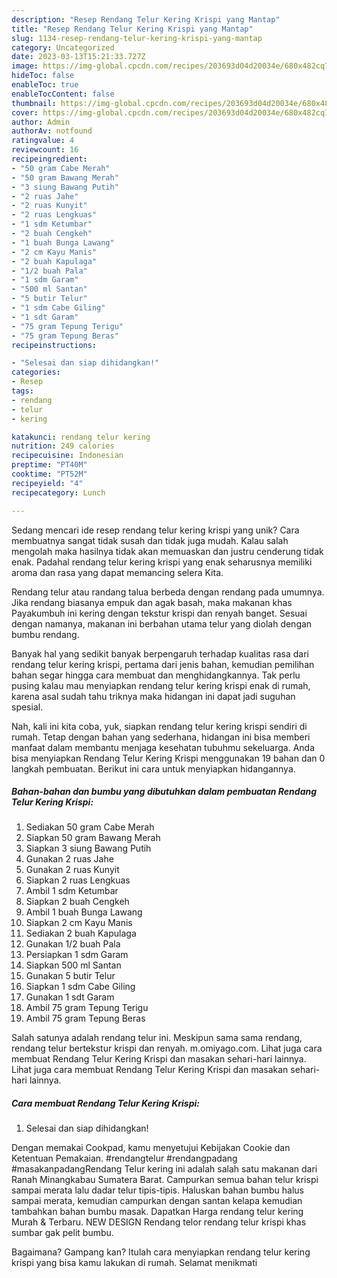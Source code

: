 ```yaml
---
description: "Resep Rendang Telur Kering Krispi yang Mantap"
title: "Resep Rendang Telur Kering Krispi yang Mantap"
slug: 1134-resep-rendang-telur-kering-krispi-yang-mantap
category: Uncategorized
date: 2023-03-13T15:21:33.727Z
image: https://img-global.cpcdn.com/recipes/203693d04d20034e/680x482cq70/rendang-telur-kering-krispi-foto-resep-utama.jpg
hideToc: false
enableToc: true
enableTocContent: false
thumbnail: https://img-global.cpcdn.com/recipes/203693d04d20034e/680x482cq70/rendang-telur-kering-krispi-foto-resep-utama.jpg
cover: https://img-global.cpcdn.com/recipes/203693d04d20034e/680x482cq70/rendang-telur-kering-krispi-foto-resep-utama.jpg
author: Admin
authorAv: notfound
ratingvalue: 4
reviewcount: 16
recipeingredient:
- "50 gram Cabe Merah"
- "50 gram Bawang Merah"
- "3 siung Bawang Putih"
- "2 ruas Jahe"
- "2 ruas Kunyit"
- "2 ruas Lengkuas"
- "1 sdm Ketumbar"
- "2 buah Cengkeh"
- "1 buah Bunga Lawang"
- "2 cm Kayu Manis"
- "2 buah Kapulaga"
- "1/2 buah Pala"
- "1 sdm Garam"
- "500 ml Santan"
- "5 butir Telur"
- "1 sdm Cabe Giling"
- "1 sdt Garam"
- "75 gram Tepung Terigu"
- "75 gram Tepung Beras"
recipeinstructions:

- "Selesai dan siap dihidangkan!"
categories:
- Resep
tags:
- rendang
- telur
- kering

katakunci: rendang telur kering 
nutrition: 249 calories
recipecuisine: Indonesian
preptime: "PT40M"
cooktime: "PT52M"
recipeyield: "4"
recipecategory: Lunch

---
```





Sedang mencari ide resep rendang telur kering krispi yang unik? Cara membuatnya sangat tidak susah dan tidak juga mudah. Kalau salah mengolah maka hasilnya tidak akan memuaskan dan justru cenderung tidak enak. Padahal rendang telur kering krispi yang enak seharusnya memiliki aroma dan rasa yang dapat memancing selera Kita.





Rendang telur atau randang talua berbeda dengan rendang pada umumnya. Jika rendang biasanya empuk dan agak basah, maka makanan khas Payakumbuh ini kering dengan tekstur krispi dan renyah banget. Sesuai dengan namanya, makanan ini berbahan utama telur yang diolah dengan bumbu rendang.

Banyak hal yang sedikit banyak berpengaruh terhadap kualitas rasa dari rendang telur kering krispi, pertama dari jenis bahan, kemudian pemilihan bahan segar hingga cara membuat dan menghidangkannya. Tak perlu pusing kalau mau menyiapkan rendang telur kering krispi enak di rumah, karena asal sudah tahu triknya maka hidangan ini dapat jadi suguhan spesial.






Nah, kali ini kita coba, yuk, siapkan rendang telur kering krispi sendiri di rumah. Tetap dengan bahan yang sederhana, hidangan ini bisa memberi manfaat dalam membantu menjaga kesehatan tubuhmu sekeluarga. Anda bisa menyiapkan Rendang Telur Kering Krispi menggunakan 19 bahan dan 0 langkah pembuatan. Berikut ini cara untuk menyiapkan hidangannya.

<!--inarticleads1-->

##### Bahan-bahan dan bumbu yang dibutuhkan dalam pembuatan Rendang Telur Kering Krispi:

1. Sediakan 50 gram Cabe Merah
1. Siapkan 50 gram Bawang Merah
1. Siapkan 3 siung Bawang Putih
1. Gunakan 2 ruas Jahe
1. Gunakan 2 ruas Kunyit
1. Siapkan 2 ruas Lengkuas
1. Ambil 1 sdm Ketumbar
1. Siapkan 2 buah Cengkeh
1. Ambil 1 buah Bunga Lawang
1. Siapkan 2 cm Kayu Manis
1. Sediakan 2 buah Kapulaga
1. Gunakan 1/2 buah Pala
1. Persiapkan 1 sdm Garam
1. Siapkan 500 ml Santan
1. Gunakan 5 butir Telur
1. Siapkan 1 sdm Cabe Giling
1. Gunakan 1 sdt Garam
1. Ambil 75 gram Tepung Terigu
1. Ambil 75 gram Tepung Beras


Salah satunya adalah rendang telur ini. Meskipun sama sama rendang, rendang telur bertekstur krispi dan renyah. m.omiyago.com. Lihat juga cara membuat Rendang Telur Kering Krispi dan masakan sehari-hari lainnya. Lihat juga cara membuat Rendang Telur Kering Krispi dan masakan sehari-hari lainnya. 

<!--inarticleads2-->

##### Cara membuat Rendang Telur Kering Krispi:


1. Selesai dan siap dihidangkan!

Dengan memakai Cookpad, kamu menyetujui Kebijakan Cookie dan Ketentuan Pemakaian. #rendangtelur #rendangpadang #masakanpadangRendang Telur kering ini adalah salah satu makanan dari Ranah Minangkabau Sumatera Barat. Campurkan semua bahan telur krispi sampai merata lalu dadar telur tipis-tipis. Haluskan bahan bumbu halus sampai merata, kemudian campurkan dengan santan kelapa kemudian tambahkan bahan bumbu masak. Dapatkan Harga rendang telur kering Murah &amp; Terbaru. NEW DESIGN Rendang telor rendang telur krispi khas sumbar gak pelit bumbu. 

Bagaimana? Gampang kan? Itulah cara menyiapkan rendang telur kering krispi yang bisa kamu lakukan di rumah. Selamat menikmati

